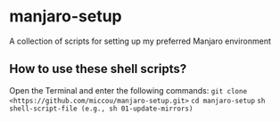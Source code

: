 # manjaro-setup
A collection of scripts for setting up my preferred Manjaro environment

## How to use these shell scripts?

Open the Terminal and enter the following commands:
`git clone <https://github.com/miccou/manjaro-setup.git>`
`cd manjaro-setup`
`sh shell-script-file (e.g., sh 01-update-mirrors)`
